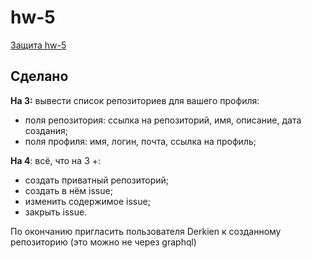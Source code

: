 # hw-5

[Защита hw-5](https://drive.google.com/)

## Сделано

**На 3:** вывести список репозиториев для вашего профиля:

- поля репозитория: ссылка на репозиторий, имя, описание, дата создания;
- поля профиля: имя, логин, почта, ссылка на профиль;

**На 4**: всё, что на 3 +:

- создать приватный репозиторий;
- создать в нём issue;
- изменить содержимое issue;
- закрыть issue.

По окончанию пригласить пользователя Derkien к созданному репозиторию (это можно не через graphql)
